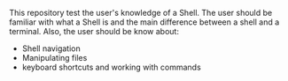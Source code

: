 This repository test the user's knowledge of a Shell. 
The user should be familiar with what a Shell is and the main difference between a shell and a terminal.
Also, the user should be know about:
- Shell navigation
- Manipulating files
- keyboard shortcuts and working with commands
